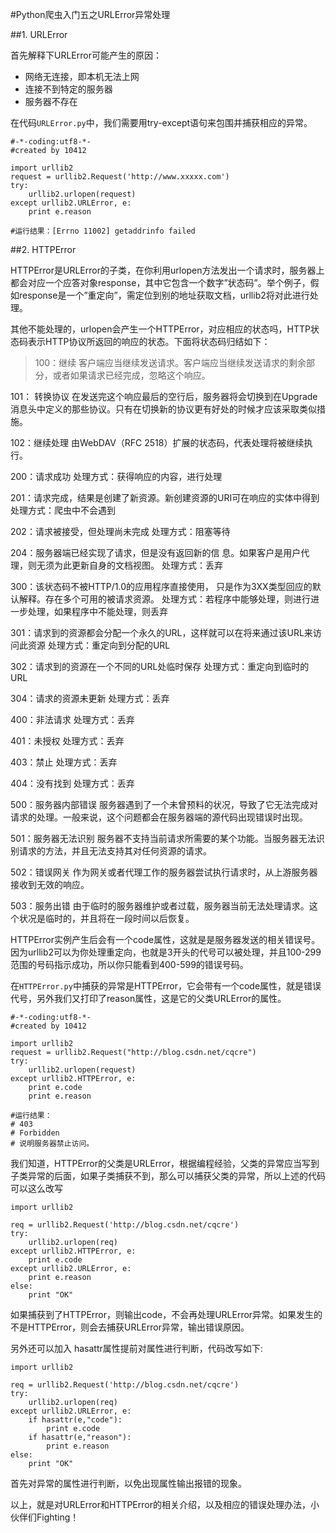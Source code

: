 #Python爬虫入门五之URLError异常处理

##1. URLError

首先解释下URLError可能产生的原因：

- 网络无连接，即本机无法上网
- 连接不到特定的服务器
- 服务器不存在

在代码```URLError.py```中，我们需要用try-except语句来包围并捕获相应的异常。
```
#-*-coding:utf8-*-
#created by 10412

import urllib2
request = urllib2.Request('http://www.xxxxx.com')
try:
    urllib2.urlopen(request)
except urllib2.URLError, e:
    print e.reason

#运行结果：[Errno 11002] getaddrinfo failed
```

##2. HTTPError

HTTPError是URLError的子类，在你利用urlopen方法发出一个请求时，服务器上都会对应一个应答对象response，其中它包含一个数字”状态码”。举个例子，假如response是一个”重定向”，需定位到别的地址获取文档，urllib2将对此进行处理。

其他不能处理的，urlopen会产生一个HTTPError，对应相应的状态吗，HTTP状态码表示HTTP协议所返回的响应的状态。下面将状态码归结如下：

> 100：继续  客户端应当继续发送请求。客户端应当继续发送请求的剩余部分，或者如果请求已经完成，忽略这个响应。

101： 转换协议  在发送完这个响应最后的空行后，服务器将会切换到在Upgrade 消息头中定义的那些协议。只有在切换新的协议更有好处的时候才应该采取类似措施。

102：继续处理   由WebDAV（RFC 2518）扩展的状态码，代表处理将被继续执行。

200：请求成功      处理方式：获得响应的内容，进行处理

201：请求完成，结果是创建了新资源。新创建资源的URI可在响应的实体中得到    处理方式：爬虫中不会遇到

202：请求被接受，但处理尚未完成    处理方式：阻塞等待

204：服务器端已经实现了请求，但是没有返回新的信 息。如果客户是用户代理，则无须为此更新自身的文档视图。    处理方式：丢弃

300：该状态码不被HTTP/1.0的应用程序直接使用， 只是作为3XX类型回应的默认解释。存在多个可用的被请求资源。    处理方式：若程序中能够处理，则进行进一步处理，如果程序中不能处理，则丢弃

301：请求到的资源都会分配一个永久的URL，这样就可以在将来通过该URL来访问此资源    处理方式：重定向到分配的URL

302：请求到的资源在一个不同的URL处临时保存     处理方式：重定向到临时的URL

304：请求的资源未更新     处理方式：丢弃

400：非法请求     处理方式：丢弃

401：未授权     处理方式：丢弃

403：禁止     处理方式：丢弃

404：没有找到     处理方式：丢弃

500：服务器内部错误  服务器遇到了一个未曾预料的状况，导致了它无法完成对请求的处理。一般来说，这个问题都会在服务器端的源代码出现错误时出现。

501：服务器无法识别  服务器不支持当前请求所需要的某个功能。当服务器无法识别请求的方法，并且无法支持其对任何资源的请求。

502：错误网关  作为网关或者代理工作的服务器尝试执行请求时，从上游服务器接收到无效的响应。

503：服务出错   由于临时的服务器维护或者过载，服务器当前无法处理请求。这个状况是临时的，并且将在一段时间以后恢复。


HTTPError实例产生后会有一个code属性，这就是是服务器发送的相关错误号。
因为urllib2可以为你处理重定向，也就是3开头的代号可以被处理，并且100-299范围的号码指示成功，所以你只能看到400-599的错误号码。

在```HTTPError.py```中捕获的异常是HTTPError，它会带有一个code属性，就是错误代号，另外我们又打印了reason属性，这是它的父类URLError的属性。
```
#-*-coding:utf8-*-
#created by 10412

import urllib2
request = urllib2.Request("http://blog.csdn.net/cqcre")
try:
    urllib2.urlopen(request)
except urllib2.HTTPError, e:
    print e.code
    print e.reason

#运行结果：
# 403
# Forbidden
# 说明服务器禁止访问。
```

我们知道，HTTPError的父类是URLError，根据编程经验，父类的异常应当写到子类异常的后面，如果子类捕获不到，那么可以捕获父类的异常，所以上述的代码可以这么改写

```
import urllib2

req = urllib2.Request('http://blog.csdn.net/cqcre')
try:
    urllib2.urlopen(req)
except urllib2.HTTPError, e:
    print e.code
except urllib2.URLError, e:
    print e.reason
else:
    print "OK"
```

如果捕获到了HTTPError，则输出code，不会再处理URLError异常。如果发生的不是HTTPError，则会去捕获URLError异常，输出错误原因。

另外还可以加入 hasattr属性提前对属性进行判断，代码改写如下:
```
import urllib2

req = urllib2.Request('http://blog.csdn.net/cqcre')
try:
    urllib2.urlopen(req)
except urllib2.URLError, e:
    if hasattr(e,"code"):
        print e.code
    if hasattr(e,"reason"):
        print e.reason
else:
    print "OK"
```

首先对异常的属性进行判断，以免出现属性输出报错的现象。

以上，就是对URLError和HTTPError的相关介绍，以及相应的错误处理办法，小伙伴们Fighting！
